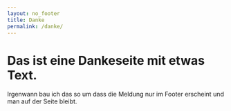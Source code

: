 ```yaml
---
layout: no_footer
title: Danke
permalink: /danke/
---
```


# Das ist eine Dankeseite mit etwas Text.

Irgenwann bau ich das so um dass die Meldung nur im Footer erscheint und man auf der Seite bleibt.
